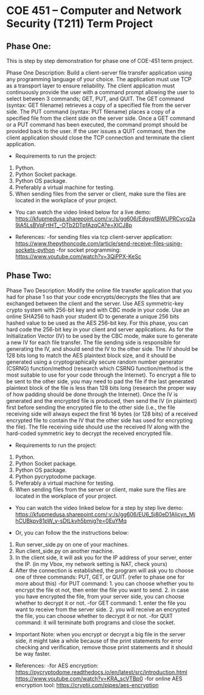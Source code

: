 # COE 451 – Computer and Network Security (T211) Term Project

## Phase One:
This is step by step demonstration for phase one of COE-451 term project.

Phase One Description:
Build a client-server file transfer application using any programming language of your choice. The
application must use TCP as a transport layer to ensure reliability. The client application must
continuously provide the user with a command prompt allowing the user to select between 3 commands;
GET, PUT, and QUIT. The GET command (syntax: GET filename) retrieves a copy of a specified file
from the server side. The PUT command (syntax: PUT filename) places a copy of a specified file from the
client side on the server side. Once a GET command or a PUT command has been executed, the command
prompt should be provided back to the user. If the user issues a QUIT command, then the client
application should close the TCP connection and terminate the client application.

* Requirements to run the project:
1. Python.
2. Python Socket package.
3. Python OS package.
4. Preferably a virtual machine for testing.
5. When sending files from the server or client, make sure the files are located in the workplace of your project.

* You can watch the video linked below for a live demo:
https://kfupmedusa.sharepoint.com/:v:/s/gg606/EdgypfBWUPRCvcg2a9iA5LsBVqFrtHT_-OTb2DTpfAzqCA?e=XICJ8p

* References:
-for sending files via tcp client-server application:
     https://www.thepythoncode.com/article/send-receive-files-using-sockets-python
-for socket programming:
     https://www.youtube.com/watch?v=3QiPPX-KeSc

## Phase Two: 

Phase Two Description:
Modify the online file transfer application that you had for phase 1 so that your code encrypts/decrypts the
files that are exchanged between the client and the server. Use AES symmetric-key crypto system with
256-bit key and with CBC mode in your code. Use an online SHA256 to hash your student ID to
generate a unique 256 bits hashed value to be used as the AES 256-bit key. For this phase, you can hard
code the 256-bit key in your client and server applications. As for the Initialization Vector (IV) to be used
by the CBC mode, make sure to generate a new IV for each file transfer. The file sending side is
responsible for generating the IV, and should send the IV to the other side. The IV should be 128 bits long
to match the AES plaintext block size, and it should be generated using a cryptographically secure
random number generator (CSRNG) function/method (research which CSRNG function/method is the
most suitable to use for your code through the Internet). To encrypt a file to be sent to the other side, you
may need to pad the file if the last generated plaintext block of the file is less than 128 bits long (research
the proper way of how padding should be done through the Internet). Once the IV is generated and the
encrypted file is produced, then send the IV (in plaintext) first before sending the encrypted file to the
other side (i.e., the file receiving side will always expect the first 16 bytes (or 128 bits) of a received
encrypted file to contain the IV that the other side has used for encrypting the file). The file receiving side
should use the received IV along with the hard-coded symmetric key to decrypt the received encrypted
file.

* Requirements to run the project:
1. Python.
2. Python Socket package.
3. Python OS package.
4. Python pycryptodome package.
5. Preferably a virtual machine for testing.
6. When sending files from the server or client, make sure the files are located in the workplace of your project.

* You can watch the video linked below for a step by step live demo:
https://kfupmedusa.sharepoint.com/:v:/s/gg606/EU6_5i80eD1Alicyn_MjhCUBkpy81pW_y-sDtLkvh5bmjg?e=0EuYMq

* Or, you can follow the the instructions below:
1. Run server_side.py on one of your machines.
2. Run client_side.py on another machine.
3. In the client side, it will ask you for the IP address of your server, enter the IP. (in my Vbox, my network setting is NAT, check yours)
4. After the connection is established, the program will ask you to choose one of three commands: PUT, GET, or QUIT. (refer to phase one for more about this)
     -for PUT command: 
          1. you can choose whether you to encrypt the file ot not, then enter the file you want to send.
          2. in case you have encrypted the file, from your server side, you can choose whether to decrypt it or not.
     -for GET command:
          1. enter the file you want to receive from the server side.
          2. you will receive an encrypted the file, you can choose whether to decrypt it or not.
     -for QUIT command:
          it will terminate both programs and close the socket.
* Important Note: when you encrypt or decrypt a big file in the server side, it might take a while because of the print statements for error checking and verification, remove those print statements and it should be way faster.

* References:
-for AES encryption:
     https://pycryptodome.readthedocs.io/en/latest/src/introduction.html
     https://www.youtube.com/watch?v=KRA_scVTBp0
-for online AES encryption tool:
     https://cryptii.com/pipes/aes-encryption